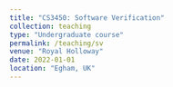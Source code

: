 ```yaml
---
title: "CS3450: Software Verification"
collection: teaching
type: "Undergraduate course"
permalink: /teaching/sv
venue: "Royal Holloway"
date: 2022-01-01
location: "Egham, UK"
---
```



